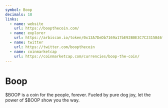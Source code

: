 ```yaml
---
symbol: Boop
decimals: 18
links:
  - name: website
    url: https://boopthecoin.com/
  - name: explorer
    url: https://arbiscan.io/token/0x13A7DeDb7169a17bE92B0E3C7C2315B46f4772B3
  - name: twitter
    url: https://twitter.com/boopthecoin
  - name: coinmarketcap
    url: https://coinmarketcap.com/currencies/boop-the-coin/
---
```


# Boop

$BOOP is a coin for the people, forever. Fueled by pure dog joy, let the power of $BOOP show you the way.
